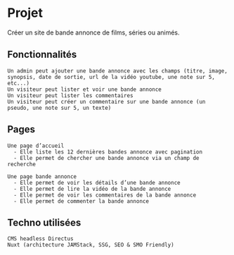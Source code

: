 # Projet

Créer un site de bande annonce de films, séries ou animés.

## Fonctionnalités

```
Un admin peut ajouter une bande annonce avec les champs (titre, image, synopsis, date de sortie, url de la vidéo youtube, une note sur 5, etc...)
Un visiteur peut lister et voir une bande annonce
Un visiteur peut lister les commentaires
Un visiteur peut créer un commentaire sur une bande annonce (un pseudo, une note sur 5, un texte)
```
## Pages

```
Une page d’accueil
  - Elle liste les 12 dernières bandes annonce avec pagination
  - Elle permet de chercher une bande annonce via un champ de recherche
  
Une page bande annonce
  - Elle permet de voir les détails d’une bande annonce
  - Elle permet de lire la vidéo de la bande annonce
  - Elle permet de voir les commentaires de la bande annonce
  - Elle permet de commenter la bande annonce
```

## Techno utilisées

```
CMS headless Directus
Nuxt (architecture JAMStack, SSG, SEO & SMO Friendly)
```
